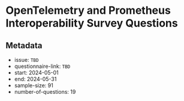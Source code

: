 # OpenTelemetry and Prometheus Interoperability Survey Questions

## Metadata
- issue: `TBD`
- questionnaire-link: `TBD`
- start: 2024-05-01
- end: 2024-05-31
- sample-size: 91
- number-of-questions: 19